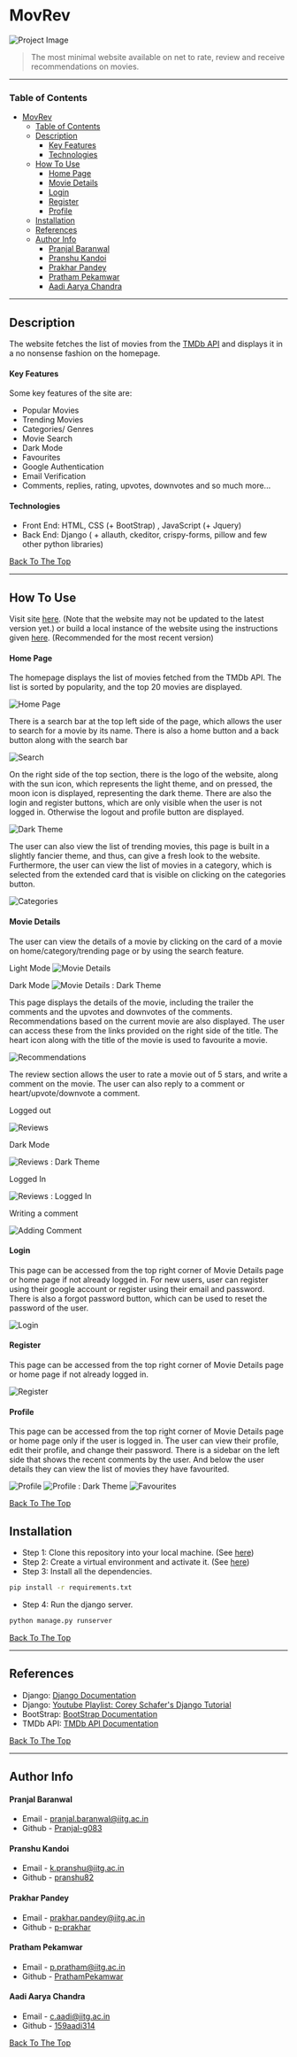 # MovRev

![Project Image](assets/banner.png)

> The most minimal website available on net to rate, review and receive recommendations on movies.

---

### Table of Contents

- [MovRev](#movrev)
    - [Table of Contents](#table-of-contents)
  - [Description](#description)
      - [Key Features](#key-features)
      - [Technologies](#technologies)
  - [How To Use](#how-to-use)
      - [Home Page](#home-page)
      - [Movie Details](#movie-details)
      - [Login](#login)
      - [Register](#register)
      - [Profile](#profile)
  - [Installation](#installation)
  - [References](#references)
  - [Author Info](#author-info)
      - [Pranjal Baranwal](#pranjal-baranwal)
      - [Pranshu Kandoi](#pranshu-kandoi)
      - [Prakhar Pandey](#prakhar-pandey)
      - [Pratham Pekamwar](#pratham-pekamwar)
      - [Aadi Aarya Chandra](#aadi-aarya-chandra)

---

## Description

The website fetches the list of movies from the [TMDb API](https://www.themoviedb.org/documentation/api) and displays it in a no nonsense fashion on the homepage. 


#### Key Features
Some key features of the site are:
- Popular Movies
- Trending Movies
- Categories/ Genres
- Movie Search
- Dark Mode
- Favourites
- Google Authentication
- Email Verification
- Comments, replies, rating, upvotes, downvotes and so much more...

#### Technologies

- Front End: HTML, CSS (+ BootStrap) , JavaScript (+ Jquery)
- Back End: Django ( + allauth, ckeditor, crispy-forms, pillow and few other python libraries)

[Back To The Top](#movrev)

---

## How To Use

Visit site [here](https://mov-rev.herokuapp.com/). (Note that the website may not be updated to the latest version yet.)
or build a local instance of the website using the instructions given [here](#installation). (Recommended for the most recent version)


#### Home Page

The homepage displays the list of movies fetched from the TMDb API. The list is sorted by popularity, and the top 20 movies are displayed.

![Home Page](assets/home.png)



There is a search bar at the top left side of the page, which allows the user to search for a movie by its name. There is also a home button and a back button along with the search bar

![Search](assets/search.png)



On the right side of the top section, there is the logo of the website, along with the sun icon, which represents the light theme, and on pressed, the moon icon is displayed, representing the dark theme.
There are also the login and register buttons, which are only visible when the user is not logged in.
Otherwise the logout and profile button are displayed.

![Dark Theme](assets/home-dark.png)



The user can also view the list of trending movies, this page is built in a slightly fancier theme, and thus, can give a fresh look to the website.
Furthermore, the user can view the list of movies in a category, which is selected from the extended card that is visible on clicking on the categories button.

![Categories](assets/categories.png)



#### Movie Details

The user can view the details of a movie by clicking on the card of a movie on home/category/trending page or by using the search feature.

Light Mode
![Movie Details](assets/movie-info.png)

Dark Mode
![Movie Details : Dark Theme](assets/movie-info-dark.png)




This page displays the details of the movie, including the trailer the comments and the upvotes and downvotes of the comments. Recommendations based on the current movie are also displayed. The user can access these from the links provided on the right side of the title. The heart icon along with the title of the movie is used to favourite a movie.

![Recommendations](assets/recommendations.png)





The review section allows the user to rate a movie out of 5 stars, and write a comment on the movie. The user can also reply to a comment or heart/upvote/downvote a comment.

Logged out

![Reviews](assets/reviews.png)



Dark Mode

![Reviews : Dark Theme](assets/reviews-dark.png)



Logged In

![Reviews : Logged In](assets/reviews-logged-in.png)



Writing a comment

![Adding Comment](assets/comment-adding.png)





#### Login

This page can be accessed from the top right corner of Movie Details page or home page if not already logged in.
For new users, user can register using their google account or register using their email and password. There is also a forgot password button, which can be used to reset the password of the user.

![Login](assets/login.png)




#### Register

This page can be accessed from the top right corner of Movie Details page or home page if not already logged in.

![Register](assets/register.png)




#### Profile

This page can be accessed from the top right corner of Movie Details page or home page only if the user is logged in.
The user can view their profile, edit their profile, and change their password.
There is a sidebar on the left side that shows the recent comments by the user. And below the user details they can view the list of movies they have favourited.


![Profile](assets/profile.png)
![Profile : Dark Theme](assets/profile-dark.png)
![Favourites](assets/favourites.png)



[Back To The Top](#movrev)

## Installation

- Step 1: Clone this repository into your local machine. (See [here](https://docs.github.com/en/repositories/creating-and-managing-repositories/cloning-a-repository))
- Step 2: Create a virtual environment and activate it. (See [here](https://docs.python.org/3/tutorial/venv.html))
- Step 3: Install all the dependencies. 
```bash
pip install -r requirements.txt
```

- Step 4: Run the django server. 
```bash
python manage.py runserver
```


[Back To The Top](#movrev)

---

## References

- Django: [Django Documentation](https://docs.djangoproject.com/en/3.0/intro/tutorial01/)
- Django: [Youtube Playlist: Corey Schafer's Django Tutorial](https://youtube.com/playlist?list=PL-osiE80TeTtoQCKZ03TU5fNfx2UY6U4p)
- BootStrap: [BootStrap Documentation](https://getbootstrap.com/docs/4.3/getting-started/introduction/)
- TMDb API: [TMDb API Documentation](https://developers.themoviedb.org/3/getting-started/introduction)

[Back To The Top](#movrev)

---

## Author Info

#### Pranjal Baranwal

- Email - [pranjal.baranwal@iitg.ac.in](mailto:pranjal.baranwal@iitg.ac.in)
- Github - [Pranjal-g083](https://github.com/Pranjal-g083)

#### Pranshu Kandoi

- Email - [k.pranshu@iitg.ac.in](mailto:k.pranshu@iitg.ac.in)
- Github - [pranshu82](https://github.com/pranshu82)

#### Prakhar Pandey

- Email - [prakhar.pandey@iitg.ac.in](mailto:prakhar.pandey@iitg.ac.in)
- Github - [p-prakhar](https://github.com/p-prakhar)

#### Pratham Pekamwar

- Email - [p.pratham@iitg.ac.in](mailto:p.pratham@iitg.ac.in)
- Github - [PrathamPekamwar](https://github.com/PrathamPekamwar)

#### Aadi Aarya Chandra
- Email - [c.aadi@iitg.ac.in](mailto:c.aadi@iitg.ac.in)
- Github - [159aadi314](https://github.com/159aadi314)

[Back To The Top](#movrev)
